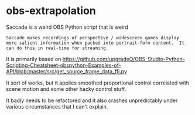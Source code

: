 # obs-extrapolation
Saccade is a weird OBS Python script that is weird

`Saccade makes recordings of perspective / widescreen games display more salient information when packed into portrait-form content. 
It can do this in real-time for streaming.`

It is primarily based on https://github.com/upgradeQ/OBS-Studio-Python-Scripting-Cheatsheet-obspython-Examples-of-API/blob/master/src/get_source_frame_data_ffi.py

It sort of works, but it applies smoothed proportional control correlated with scene motion and some other hacky control stuff.

It badly needs to be refactored and it also crashes unpredictably under various circumstances that I can't explain.

